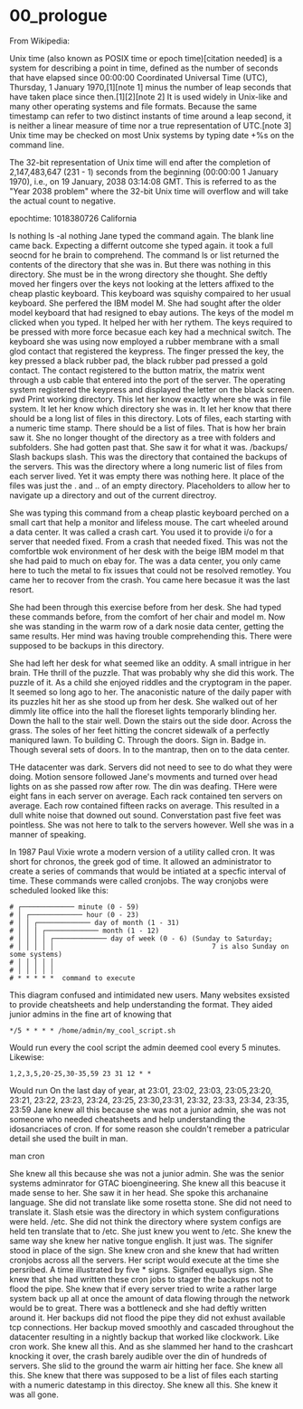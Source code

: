 # 00_prologue
From Wikipedia:

Unix time (also known as POSIX time or epoch time)[citation needed] is a system for describing a point in time, defined as the number of seconds that have elapsed since 00:00:00 Coordinated Universal Time (UTC), Thursday, 1 January 1970,[1][note 1] minus the number of leap seconds that have taken place since then.[1][2][note 2] It is used widely in Unix-like and many other operating systems and file formats. Because the same timestamp can refer to two distinct instants of time around a leap second, it is neither a linear measure of time nor a true representation of UTC.[note 3] Unix time may be checked on most Unix systems by typing date +%s on the command line.

The 32-bit representation of Unix time will end after the completion of 2,147,483,647 (231 - 1) seconds from the beginning (00:00:00 1 January 1970), i.e., on 19 January, 2038 03:14:08 GMT. This is referred to as the "Year 2038 problem" where the 32-bit Unix time will overflow and will take the actual count to negative.


epochtime: 1018380726 California

ls
nothing
ls -al
nothing
Jane typed the command again. The blank line came back. Expecting a differnt outcome she typed again. it took a full seocnd for he brain to comprehend. The command ls or list returned the contents of the directory that she was in. But there was nothing in this directory. She must be in the wrong directory she thought. She deftly moved her fingers over the keys not looking at the letters affixed to the cheap plastic keyboard. This keyboard was squishy compaired to her usual keyboard. She perfered the IBM model M. She had sought after the older model keyboard that had resigned to ebay autions. The keys of the model m clicked when you typed. It helped her with her rythem. The keys required to be pressed with more force becasue each key had a mechnical switch. The keyboard she was using now employed a rubber membrane with a small glod contact that registered the keypress. The finger pressed the key, the key pressed a black rubber pad, the black rubber pad pressed a gold contact. The contact registered to the button matrix, the matrix went through a usb cable that entered into the port of the server. The operating system registered the keypress and displayed the letter on the black screen.
pwd
Print working directory. This let her know exactly where she was in file system. It let her know which directory she was in. It let her know that there should be a long list of files in this directory. Lots of files, each starting with a numeric time stamp. There should be a list of files. That is how her brain saw it. She no longer thought of the directory as a tree with folders and subfolders. She had gotten past that. She saw it for what it was.
/backups/
Slash backups slash. This was the directory that contained the backups of the servers. This was the directory where a long numeric list of files from each server lived. Yet it was empty there was nothing here. It place of the files was just the . and .. of an empty directory. Placeholders to allow her to navigate up a directory and out of the current directroy. 

She was typing this command from a cheap plastic keyboard perched on a small cart that help a monitor and lifeless mouse. The cart wheeled around a data center. It was called a crash cart. You used it to provide i/o for a server that needed fixed. From a crash that needed fixed. This was not the comfortble wok environment of her desk with the beige IBM model m that she had paid to much on ebay for. The was a data center, you only came here to tuch the metal to fix issues that could not be resolved remotley. You came her to recover from the crash. You came here becasue it was the last resort. 



She had been through this exercise before from her desk. She had typed these commands before, from the comfort of her chair and model m. Now she was standing in the warm row of a dark nosie data center, getting the same results. Her mind was having trouble comprehending this. There were supposed to be backups in this directory. 

She had left her desk for what seemed like an oddity. A small intrigue in her brain. THe thrill of the puzzle. That was probably why she did this work. The puzzle of it. As a child she enjoyed riddles and the cryptogram in the paper. It seemed so long ago to her. The anaconistic nature of the daily paper with its puzzles hit her as she stood up from her desk. She walked out of her dimmly lite office into the hall the floreset lights temporarly blinding her. Down the hall to the stair well. Down the stairs out the side door. Across the grass. The soles of her feet hitting the concret sidewalk of a perfectly maniqured lawn. To building C. Through the doors. Sign in. Badge in. Though several sets of doors. In to the mantrap, then on to the data center.

THe datacenter was dark. Servers did not need to see to do what they were doing. Motion sensore followed Jane's movments and turned over head lights on as she passed row after row. The din was deafing. THere were eight fans in each server on average. Each rack contained ten servers on average. Each row contained fifteen racks on average. This resulted in a dull white noise that downed out sound. Converstation past five feet was pointless. She was not here to talk to the servers however. Well she was in a manner of speaking.  

In 1987 Paul Vixie wrote a modern version of a utility called cron. It was short for chronos, the greek god of time. It allowed an administrator to create a series of commands that would be intiated at a specfic interval of time. These commands were called cronjobs. The way cronjobs were scheduled looked like this:
```
# ┌───────────── minute (0 - 59)
# │ ┌───────────── hour (0 - 23)
# │ │ ┌───────────── day of month (1 - 31)
# │ │ │ ┌───────────── month (1 - 12)
# │ │ │ │ ┌───────────── day of week (0 - 6) (Sunday to Saturday;
# │ │ │ │ │                                       7 is also Sunday on some systems)
# │ │ │ │ │
# │ │ │ │ │
# * * * * *  command to execute
```
This diagram confused and intimidated new users. Many websites exsisted to provide cheatsheets and help understanding the format. They aided junior admins in the fine art of knowing that 
```
*/5 * * * * /home/admin/my_cool_script.sh 
```
Would run every the cool script the admin deemed cool every 5 minutes. Likewise:
```
1,2,3,5,20-25,30-35,59 23 31 12 * *
```
Would run On the  last day of year, at 23:01, 23:02, 23:03, 23:05,23:20, 23:21, 23:22, 23:23, 23:24, 23:25, 23:30,23:31, 23:32, 23:33, 23:34, 23:35, 23:59
Jane knew all this because she was not a junior admin, she was not someone who needed cheatsheets and help understanding the idosancriaces of cron. If for some reason she couldn't remeber a patricular detail she used the built in man.

man cron

She knew all this because she was not a junior admin. She was the senior systems adminrator for GTAC bioengineering. She knew all this beacuse it made sense to her. She saw it in her head. She spoke this archanaine language. She did not translate like some rosetta stone. She did not need to translate it. Slash etsie was the directory in which system configurations were held. /etc. She did not think the directory where system configs are held ten translate that to /etc. She just knew you went to /etc. She knew the same way she knew her native tongue english. It just was. The signifer stood in place of the sign. She knew cron and she knew that had written cronjobs across all the servers. Her script would execute at the time she persribed. A time illustrated by five * signs. Signifed equallys sign. She knew that she had written these cron jobs to stager the backups not to flood the pipe. She knew that if every server tried to write a rather large system back up all at once the amount of data flowing through the network would be to great. There was a bottleneck and she had deftly written around it. Her backups did not flood the pipe they did not exhust available tcp connections. Her backup moved smoothly and cascaded throughout the datacenter resulting in a nightly backup that worked like clockwork. Like cron work. She knew all this. And as she slammed her hand to the crashcart knocking it over, the crash barely audible over the din of hundreds of servers. She slid to the ground the warm air hitting her face. She knew all this. She knew that there was supposed to be a list of files each starting with a numeric datestamp in this directoy. She knew all this. She knew it was all gone.  

